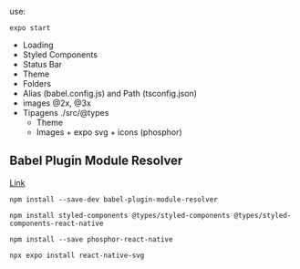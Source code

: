 use:
```
expo start
```

- Loading
- Styled Components
- Status Bar
- Theme
- Folders
- Alias (babel.config.js) and Path (tsconfig.json)
- images @2x, @3x
- Tipagens ./src/@types
  - Theme
  - Images + expo svg + icons (phosphor)
  

## Babel Plugin Module Resolver
[Link](https://github.com/tleunen/babel-plugin-module-resolver)

```
npm install --save-dev babel-plugin-module-resolver
```
``` 
npm install styled-components @types/styled-components @types/styled-components-react-native
```
```
npm install --save phosphor-react-native
```
```
npx expo install react-native-svg
```
